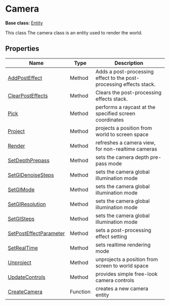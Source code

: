 # Camera

**Base class:** [Entity](Entity.md)

This class The camera class is an entity used to render the world.

## Properties

| Name | Type | Description |
| ----- | ----- | ----- |
| [AddPostEffect](Camera_AddPostEffect.md) | Method | Adds a post-processing effect to the post-processing effects stack. | 
| [ClearPostEffects](ClearPostEffects.md) | Method | Clears the post-processing effects stack. |
| [Pick](Camera_Pick.md) | Method | performs a raycast at the specified screen coordinates |
| [Project](Camera_Project.md) | Method | projects a position from world to screen space |
| [Render](Camera_Render.md) | Method | refreshes a camera view, for non-realtime cameras |
| [SetDepthPrepass](Camera_SetDepthPrepass.md) | Method | sets the camera depth pre-pass mode |
| [SetGIDenoiseSteps](Camera_SetGIDenoiseSteps.md) | Method | sets the camera global illumination mode |
| [SetGIMode](Camera_SetGIMode.md) | Method | sets the camera global illumination mode |
| [SetGIResolution](Camera_SetGIResolution.md) | Method | sets the camera global illumination mode |
| [SetGISteps](Camera_SetGISteps.md) | Method | sets the camera global illumination mode |
| [SetPostEffectParameter](Camera_SetPostEffectParameter.md) | Method | sets a post-processing effect setting |
| [SetRealTime](Camera_SetRealTime.md) | Method | sets realtime rendering mode |
| [Unproject](Camera_Unproject.md) | Method | unprojects a position from screen to world space |
| [UpdateControls](Camera_UpdateControls.md) | Method | provides simple free-look camera controls |
| [CreateCamera](CreateCamera.md) | Function | creates a new camera entity |
